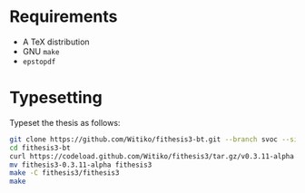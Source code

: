 # Requirements

 * A TeX distribution
 * GNU `make`
 * `epstopdf`

# Typesetting

Typeset the thesis as follows:

```bash
git clone https://github.com/Witiko/fithesis3-bt.git --branch svoc --single-branch 
cd fithesis3-bt
curl https://codeload.github.com/Witiko/fithesis3/tar.gz/v0.3.11-alpha | tar xz
mv fithesis3-0.3.11-alpha fithesis3
make -C fithesis3/fithesis3
make
```
